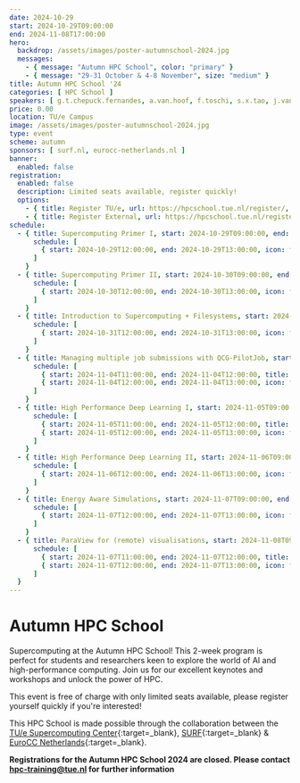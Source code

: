 ```yaml
---
date: 2024-10-29
start: 2024-10-29T09:00:00
end: 2024-11-08T17:00:00
hero:
  backdrop: /assets/images/poster-autumnschool-2024.jpg
  messages:
    - { message: "Autumn HPC School", color: "primary" }
    - { message: "29-31 October & 4-8 November", size: "medium" }
title: Autumn HPC School '24
categories: [ HPC School ]
speakers: [ g.t.chepuck.fernandes, a.van.hoof, f.toschi, s.x.tao, j.vanschoren ]
price: 0.00
location: TU/e Campus
image: /assets/images/poster-autumnschool-2024.jpg
type: event
scheme: autumn
sponsors: [ surf.nl, eurocc-netherlands.nl ]
banner:
  enabled: false
registration:
  enabled: false
  description: Limited seats available, register quickly!
  options:
    - { title: Register TU/e, url: https://hpcschool.tue.nl/register/, qr: true }
    - { title: Register External, url: https://hpcschool.tue.nl/register-ext/, qr: true }
schedule:
  - { title: Supercomputing Primer I, start: 2024-10-29T09:00:00, end: 2024-10-29T14:00:00, location: Neuron 0.354, speakers: [ g.t.chepuck.fernandes ],
      schedule: [
        { start: 2024-10-29T12:00:00, end: 2024-10-29T13:00:00, icon: food-fork-drink, title: Lunch },
      ]
    }
  - { title: Supercomputing Primer II, start: 2024-10-30T09:00:00, end: 2024-10-30T14:00:00, location: Neuron 0.354, speakers: [ a.van.hoof ], disabled: "CANCELED",
      schedule: [
        { start: 2024-10-30T12:00:00, end: 2024-10-30T13:00:00, icon: food-fork-drink, title: Lunch, disabled: True },
      ]
    }
  - { title: Introduction to Supercomputing + Filesystems, start: 2024-10-31T09:00:00, end: 2024-10-31T14:00:00, location: Neuron 0.262,
      schedule: [
        { start: 2024-10-31T12:00:00, end: 2024-10-31T13:00:00, icon: food-fork-drink, title: Lunch },
      ]
    }
  - { title: Managing multiple job submissions with QCG-PilotJob, start: 2024-11-04T09:00:00, end: 2024-11-04T14:00:00, location: Neuron 0.354, speakers: [],
      schedule: [
        { start: 2024-11-04T11:00:00, end: 2024-11-04T12:00:00, title: "Keynote: Frederico Toschi", speakers: [ f.toschi ] },
        { start: 2024-11-04T12:00:00, end: 2024-11-04T13:00:00, icon: food-fork-drink, title: Lunch },
      ]
    }
  - { title: High Performance Deep Learning I, start: 2024-11-05T09:00:00, end: 2024-11-05T17:00:00, location: Neuron 0.266, speakers: [],
      schedule: [
        { start: 2024-11-05T11:00:00, end: 2024-11-05T12:00:00, title: "Keynote: Shuxia Tao", speakers: [ s.x.tao ] },
        { start: 2024-11-05T12:00:00, end: 2024-11-05T13:00:00, icon: food-fork-drink, title: Lunch },
      ]
    }
  - { title: High Performance Deep Learning II, start: 2024-11-06T09:00:00, end: 2024-11-06T17:00:00, location: Neuron 0.262,
      schedule: [
        { start: 2024-11-06T12:00:00, end: 2024-11-06T13:00:00, icon: food-fork-drink, title: Lunch },
      ]
    }
  - { title: Energy Aware Simulations, start: 2024-11-07T09:00:00, end: 2024-11-07T14:00:00, location: Neuron 0.354,
      schedule: [
        { start: 2024-11-07T12:00:00, end: 2024-11-07T13:00:00, icon: food-fork-drink, title: Lunch },
      ]
    }
  - { title: ParaView for (remote) visualisations, start: 2024-11-08T09:00:00, end: 2024-11-08T14:00:00, location: Neuron 0.354, speakers: [],
      schedule: [
        { start: 2024-11-07T11:00:00, end: 2024-11-07T12:00:00, title: "Keynote: Joaquin Vanschoren", speakers: [ j.vanschoren ] },
        { start: 2024-11-07T12:00:00, end: 2024-11-07T13:00:00, icon: food-fork-drink, title: Lunch },
      ]
  }
---
```


# Autumn HPC School

Supercomputing at the Autumn HPC School! This 2-week program is perfect for students and researchers keen to explore the world of AI and high-performance computing. Join us for our excellent keynotes and workshops and unlock the power of HPC.

<!-- more -->

This event is free of charge with only limited seats available, please register yourself quickly if you're interested! 

This HPC School is made possible through the collaboration between the [TU/e Supercomputing Center](https://www.linkedin.com/in/supercomputing/){:target=_blank}, [SURF](https://www.surf.nl){:target=_blank} & [EuroCC Netherlands](https://eurocc-netherlands.nl/nl/){:target=_blank}.

<strong style="color: var(--md-accent-fg-color)">Registrations for the Autumn HPC School 2024 are closed. Please contact [hpc-training@tue.nl](mailto:hpc-training@tue.nl) for further information</strong>